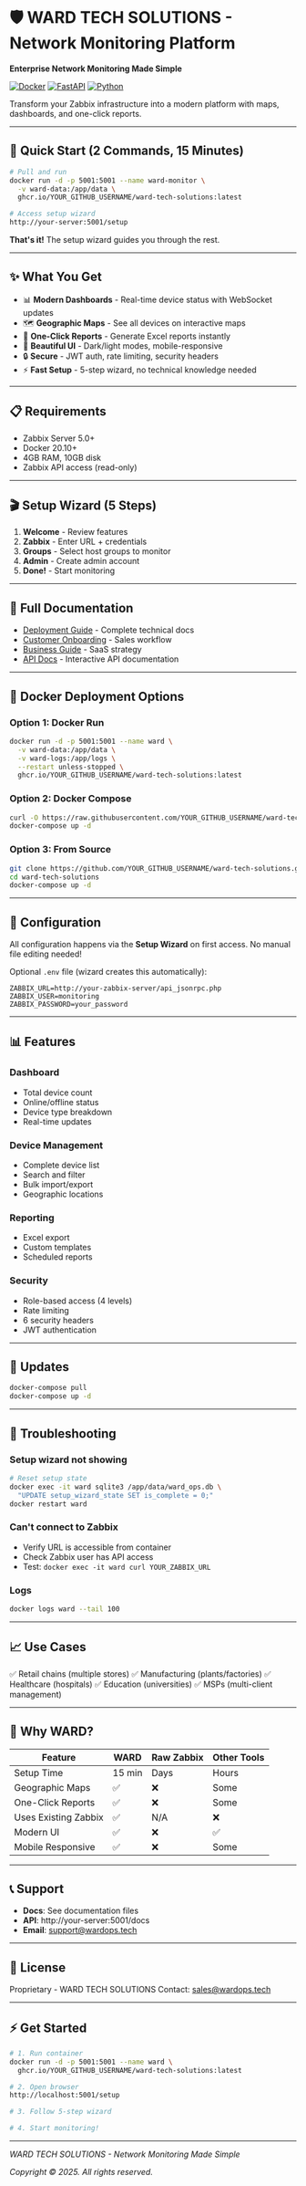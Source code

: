 # 🛡️ WARD TECH SOLUTIONS - Network Monitoring Platform

**Enterprise Network Monitoring Made Simple**

[![Docker](https://img.shields.io/badge/Docker-Ready-blue)](https://hub.docker.com)
[![FastAPI](https://img.shields.io/badge/FastAPI-0.109.0-green)](https://fastapi.tiangolo.com/)
[![Python](https://img.shields.io/badge/Python-3.11+-blue)](https://www.python.org/)

Transform your Zabbix infrastructure into a modern platform with maps, dashboards, and one-click reports.

---

## 🚀 Quick Start (2 Commands, 15 Minutes)

```bash
# Pull and run
docker run -d -p 5001:5001 --name ward-monitor \
  -v ward-data:/app/data \
  ghcr.io/YOUR_GITHUB_USERNAME/ward-tech-solutions:latest

# Access setup wizard
http://your-server:5001/setup
```

**That's it!** The setup wizard guides you through the rest.

---

## ✨ What You Get

- 📊 **Modern Dashboards** - Real-time device status with WebSocket updates
- 🗺️ **Geographic Maps** - See all devices on interactive maps
- 📑 **One-Click Reports** - Generate Excel reports instantly
- 🎨 **Beautiful UI** - Dark/light modes, mobile-responsive
- 🔒 **Secure** - JWT auth, rate limiting, security headers
- ⚡ **Fast Setup** - 5-step wizard, no technical knowledge needed

---

## 📋 Requirements

- Zabbix Server 5.0+
- Docker 20.10+
- 4GB RAM, 10GB disk
- Zabbix API access (read-only)

---

## 🎬 Setup Wizard (5 Steps)

1. **Welcome** - Review features
2. **Zabbix** - Enter URL + credentials
3. **Groups** - Select host groups to monitor
4. **Admin** - Create admin account
5. **Done!** - Start monitoring

---

## 📖 Full Documentation

- [Deployment Guide](DEPLOYMENT_GUIDE.md) - Complete technical docs
- [Customer Onboarding](CUSTOMER_ONBOARDING.md) - Sales workflow
- [Business Guide](SAAS_TRANSFORMATION_COMPLETE.md) - SaaS strategy
- [API Docs](http://localhost:5001/docs) - Interactive API documentation

---

## 🐳 Docker Deployment Options

### Option 1: Docker Run
```bash
docker run -d -p 5001:5001 --name ward \
  -v ward-data:/app/data \
  -v ward-logs:/app/logs \
  --restart unless-stopped \
  ghcr.io/YOUR_GITHUB_USERNAME/ward-tech-solutions:latest
```

### Option 2: Docker Compose
```bash
curl -O https://raw.githubusercontent.com/YOUR_GITHUB_USERNAME/ward-tech-solutions/main/docker-compose.yml
docker-compose up -d
```

### Option 3: From Source
```bash
git clone https://github.com/YOUR_GITHUB_USERNAME/ward-tech-solutions.git
cd ward-tech-solutions
docker-compose up -d
```

---

## 🔧 Configuration

All configuration happens via the **Setup Wizard** on first access. No manual file editing needed!

Optional `.env` file (wizard creates this automatically):
```env
ZABBIX_URL=http://your-zabbix-server/api_jsonrpc.php
ZABBIX_USER=monitoring
ZABBIX_PASSWORD=your_password
```

---

## 📊 Features

### Dashboard
- Total device count
- Online/offline status
- Device type breakdown
- Real-time updates

### Device Management
- Complete device list
- Search and filter
- Bulk import/export
- Geographic locations

### Reporting
- Excel export
- Custom templates
- Scheduled reports

### Security
- Role-based access (4 levels)
- Rate limiting
- 6 security headers
- JWT authentication

---

## 🔄 Updates

```bash
docker-compose pull
docker-compose up -d
```

---

## 🐛 Troubleshooting

### Setup wizard not showing
```bash
# Reset setup state
docker exec -it ward sqlite3 /app/data/ward_ops.db \
  "UPDATE setup_wizard_state SET is_complete = 0;"
docker restart ward
```

### Can't connect to Zabbix
- Verify URL is accessible from container
- Check Zabbix user has API access
- Test: `docker exec -it ward curl YOUR_ZABBIX_URL`

### Logs
```bash
docker logs ward --tail 100
```

---

## 📈 Use Cases

✅ Retail chains (multiple stores)
✅ Manufacturing (plants/factories)
✅ Healthcare (hospitals)
✅ Education (universities)
✅ MSPs (multi-client management)

---

## 🎯 Why WARD?

| Feature | WARD | Raw Zabbix | Other Tools |
|---------|------|------------|-------------|
| Setup Time | 15 min | Days | Hours |
| Geographic Maps | ✅ | ❌ | Some |
| One-Click Reports | ✅ | ❌ | Some |
| Uses Existing Zabbix | ✅ | N/A | ❌ |
| Modern UI | ✅ | ❌ | ✅ |
| Mobile Responsive | ✅ | ❌ | Some |

---

## 📞 Support

- **Docs**: See documentation files
- **API**: http://your-server:5001/docs
- **Email**: support@wardops.tech

---

## 📜 License

Proprietary - WARD TECH SOLUTIONS
Contact: sales@wardops.tech

---

## ⚡ Get Started

```bash
# 1. Run container
docker run -d -p 5001:5001 --name ward \
  ghcr.io/YOUR_GITHUB_USERNAME/ward-tech-solutions:latest

# 2. Open browser
http://localhost:5001/setup

# 3. Follow 5-step wizard

# 4. Start monitoring!
```

---

*WARD TECH SOLUTIONS - Network Monitoring Made Simple*

*Copyright © 2025. All rights reserved.*
